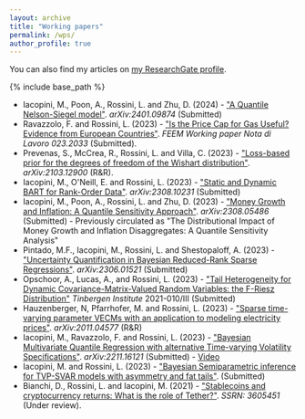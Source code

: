 ```yaml
---
layout: archive
title: "Working papers"
permalink: /wps/
author_profile: true
---
```


You can also find my articles on <a href="https://www.researchgate.net/profile/Luca-Rossini-2">my ResearchGate profile</a>.

{% include base_path %}

* Iacopini, M., Poon, A., Rossini, L. and Zhu, D. (2024) - ["A Quantile Nelson-Siegel model"](https://arxiv.org/abs/2401.09874). _arXiv:2401.09874_ (Submitted)
* Ravazzolo, F. and Rossini, L. (2023) - ["Is the Price Cap for Gas Useful? Evidence from European Countries"](https://www.feem.it/publications/is-the-price-cap-for-gas-useful-evidence-from-european-countries/). _FEEM Working paper Nota di Lavoro 023.2033_ (Submitted).
* Prevenas, S., McCrea, R., Rossini, L. and Villa, C. (2023) - ["Loss-based prior for the degrees of freedom of the Wishart distribution"](https://arxiv.org/abs/2103.12900). _arXiv:2103.12900_ (R&R).
* Iacopini, M., O'Neill, E. and Rossini, L. (2023) - ["Static and Dynamic BART for Rank-Order Data"](https://arxiv.org/abs/2308.10231). _arXiv:2308.10231_ (Submitted)
* Iacopini, M., Poon, A., Rossini, L. and Zhu, D. (2023) - ["Money Growth and Inflation: A Quantile Sensitivity Approach"](https://arxiv.org/abs/2308.05486). _arXiv:2308.05486_ (Submitted) - Previously circulated as "The Distributional Impact of Money Growth and Inflation Disaggregates: A Quantile Sensitivity Analysis"
* Pintado, M.F., Iacopini, M., Rossini, L. and Shestopaloff, A. (2023) - ["Uncertainty Quantification in Bayesian Reduced-Rank Sparse Regressions"](https://arxiv.org/abs/2306.01521). _arXiv:2306.01521_ (Submitted)
* Opschoor, A., Lucas, A., and Rossini, L. (2023) - ["Tail Heterogeneity for Dynamic Covariance-Matrix-Valued Random Variables: the F-Riesz Distribution"](https://tinbergen.nl/discussion-paper/6023/21-010-iii-tail-heterogeneity-for-dynamic-covariance-matrices-the-f-riesz-distribution) _Tinbergen Institute_ 2021-010/III (Submitted)
* Hauzenberger, N, Pfarrhofer, M. and Rossini, L. (2023) - ["Sparse time-varying parameter VECMs with an application to modeling electricity prices"](https://arxiv.org/abs/2011.04577). _arXiv:2011.04577_ (R&R)
* Iacopini, M., Ravazzolo, F. and Rossini, L. (2023) - ["Bayesian Multivariate Quantile Regression with alternative Time-varying Volatility Specifications"](https://arxiv.org/abs/2211.16121). _arXiv:2211.16121_ (Submitted) - [Video](https://www.youtube.com/watch?v=IsR1Fg_jSdg&t=412s)
* Iacopini, M. and Rossini, L. (2023) - ["Bayesian Semiparametric inference for TVP-SVAR models with asymmetry and fat tails"](). (Submitted)
* Bianchi, D., Rossini, L. and Iacopini, M. (2021) - ["Stablecoins and cryptocurrency returns: What is the role of Tether?"](https://papers.ssrn.com/sol3/papers.cfm?abstract_id=3605451). _SSRN: 3605451_ (Under review).

